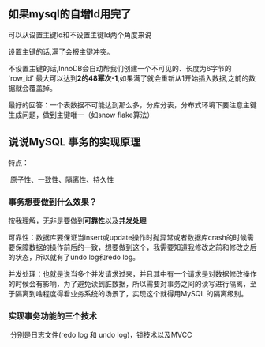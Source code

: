 ## 如果mysql的自增Id用完了

可以从设置主键Id和不设置主键Id两个角度来说

设置主键的话,满了会报主键冲突。

不设置主键的话,InnoDB会自动帮我们创建一个不可见的、长度为6字节的 'row_id' 最大可以达到**2的48幂次-1**,如果满了就会重新从1开始插入数据,之前的数据就会覆盖掉。

最好的回答：一个表数据不可能达到那么多，分库分表，分布式环境下要注意主键生成问题，做到主键唯一（如snow flake算法）



## 说说MySQL 事务的实现原理

特点：

​	原子性、一致性、隔离性、持久性



### 事务想要做到什么效果？

​	按我理解，无非是要做到**可靠性**以及**并发处理**

​	可靠性：数据库要保证当insert或update操作时抛异常或者数据库crash的时候需要保障数据的操作前后的一致，想要做到这个，我需要知道我修改之前和修改之后的状态，所以就有了undo log和redo log。

​	并发处理：也就是说当多个并发请求过来，并且其中有一个请求是对数据修改操作的时候会有影响，为了避免读到脏数据，所以需要对事务之间的读写进行隔离，至于隔离到啥程度得看业务系统的场景了，实现这个就得用MySQL 的隔离级别。



### 实现事务功能的三个技术

​	分别是日志文件(redo log 和 undo log)，锁技术以及MVCC